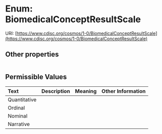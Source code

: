 
# Enum: BiomedicalConceptResultScale




URI: [https://www.cdisc.org/cosmos/1-0/BiomedicalConceptResultScale](https://www.cdisc.org/cosmos/1-0/BiomedicalConceptResultScale)


## Other properties

|  |  |  |
| --- | --- | --- |

## Permissible Values

| Text | Description | Meaning | Other Information |
| :--- | :---: | :---: | ---: |
| Quantitative |  |  |  |
| Ordinal |  |  |  |
| Nominal |  |  |  |
| Narrative |  |  |  |

